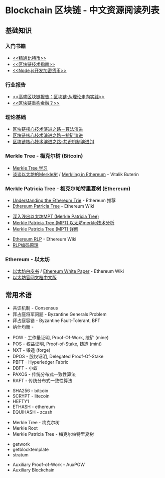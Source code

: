 # Blockchain 区块链 - 中文资源阅读列表

## 基础知识

### 入门书籍

* [<<精通比特币>>](http://book.8btc.com/books/1/master_bitcoin/_book)
* [<<区块链技术指南>>](https://yeasy.gitbooks.io/blockchain_guide/content)
* [<<Node.js开发加密货币>>](http://bitcoin-on-nodejs.ebookchain.org)

### 行业报告

* [<<高盛区块链报告：区块链·从理论走向实践>>](http://book.8btc.com/books/1/gaosheng_blockchain_report/_book)
* [<<区块链重构金融？>>](http://book.8btc.com/books/6/thfr201704/_book)

### 理论基础

* [区块链核心技术演进之路－算法演进](http://www.8btc.com/blockchain-tech-algorithm)
* [区块链核心技术演进之路－挖矿演进](http://www.8btc.com/blockchain-tech-mining)
* [区块链核心技术演进之路-共识机制演进(1)](http://www.8btc.com/blockchain-tech-consensus-mechanism)

### Merkle Tree - 梅克尔树 (Bitcoin)

* [Merkle Tree 学习](http://www.cnblogs.com/fengzhiwu/p/5524324.html)
* [谈谈以太坊的Merkle树](http://www.8btc.com/merkling-in-ethereum) / [Merkling in Ethereum](https://blog.ethereum.org/2015/11/15/merkling-in-ethereum) - Vitalik Buterin

### Merkle Patricia Tree - 梅克尔帕特里夏树 (Ethereum)

* [Understanding the Ethereum Trie](https://easythereentropy.wordpress.com/2014/06/04/understanding-the-ethereum-trie) - Ethereum 推荐
* [Ethereum Patricia Tree](https://github.com/ethereum/wiki/wiki/Patricia-Tree) - Ethereum Wiki
>
* [深入浅出以太坊MPT (Merkle Patricia Tree) ](http://blog.csdn.net/qq_33935254/article/details/55505472)
* [Merkle Patricia Tree (MPT) 以太坊merkle技术分析](http://blog.csdn.net/zslomo/article/details/53434883?t=1498537389197)
* [Merkle Patricia Tree (MPT) 详解](http://www.cnblogs.com/fengzhiwu/p/5584809.html)
>
* [Ethereum RLP](https://github.com/ethereum/wiki/wiki/%5B%E4%B8%AD%E6%96%87%5D-RLP) - Ethereum Wiki
* [RLP编码原理](https://my.oschina.net/u/2349981/blog/894117)

### Ethereum - 以太坊

* [以太坊白皮书](https://github.com/ethereum/wiki/blob/master/%5B%E4%B8%AD%E6%96%87%5D-%E4%BB%A5%E5%A4%AA%E5%9D%8A%E7%99%BD%E7%9A%AE%E4%B9%A6.md) / [Ethereum White Paper](https://github.com/ethereum/wiki/wiki/White-Paper) - Ethereum Wiki
* [以太坊官网文档中文版](http://book.8btc.com/books/6/ethereum/_book)

## 常用术语

* 共识机制 - Consensus
* 拜占庭将军问题 - Byzantine Generals Problem
* 拜占庭容错 - Byzantine Fault-Tolerant, BFT
* 纳什均衡 -
>
* POW - 工作量证明, Proof-Of-Work, 挖矿 (mine)
* POS - 权益证明, Proof-of-Stake, 铸造 (mint)
* NXT - 锻造 (forge)
* DPOS - 股权证明, Delegated Proof-Of-Stake
* PBFT - Hyperledger Fabric
* DBFT - 小蚁
* PAXOS - 传统分布式一致性算法
* RAFT - 传统分布式一致性算法
>
* SHA256 - bitcoin
* SCRYPT - litecoin
* HEFTY1
* ETHASH - ethereum
* EQUIHASH - zcash
>
* Merkle Tree - 梅克尔树
* Merkle Root
* Merkle Patricia Tree - 梅克尔帕特里夏树
>
* getwork
* getblocktemplate
* stratum
>
* Auxiliary Proof-of-Work - AuxPOW
* Auxiliary Blockchain

